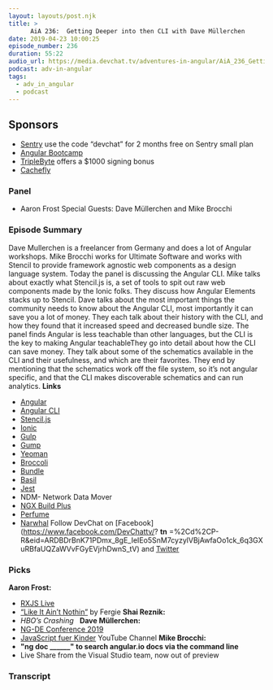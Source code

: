 ```yaml
---
layout: layouts/post.njk
title: >
      AiA 236:  Getting Deeper into then CLI with Dave Müllerchen
date: 2019-04-23 10:00:25
episode_number: 236
duration: 55:22
audio_url: https://media.devchat.tv/adventures-in-angular/AiA_236_Getting_Deeper_into_then_CLI_with_Dave_Mullerchen.mp3
podcast: adv-in-angular
tags: 
  - adv_in_angular
  - podcast
---
```


## **Sponsors**

- [Sentry](https://sentry.io/) use the code “devchat” for 2 months free on Sentry small plan
- [Angular Bootcamp](https://angularbootcamp.com/)
- [TripleByte](https://triplebyte.com/angular) offers a $1000 signing bonus
- [Cachefly](https://www.cachefly.com/)

### **Panel**

- Aaron Frost
Special Guests: Dave Müllerchen and Mike Brocchi
### **Episode Summary**
Dave Mullerchen is a freelancer from Germany and does a lot of Angular workshops. Mike Brocchi works for Ultimate Software and works with Stencil to provide framework agnostic web components as a design language system. Today the panel is discussing the Angular CLI. Mike talks about exactly what Stencil.js is, a set of tools to spit out raw web components made by the Ionic folks. They discuss how Angular Elements stacks up to Stencil. Dave talks about the most important things the community needs to know about the Angular CLI, most importantly it can save you a lot of money. They each talk about their history with the CLI, and how they found that it increased speed and decreased bundle size. The panel finds Angular is less teachable than other languages, but the CLI is the key to making Angular teachableThey go into detail about how the CLI can save money. They talk about some of the schematics available in the CLI and their usefulness, and which are their favorites. They end by mentioning that the schematics work off the file system, so it’s not angular specific, and that the CLI makes discoverable schematics and can run analytics. **Links**
- [Angular](https://github.com/angular/angular.js)
- [Angular CLI](https://cli.angular.io/)
- [Stencil.js](https://github.com/ionic-team/stencil)
- [Ionic](https://github.com/ionic-team/ionic)
- [Gulp](https://github.com/gulpjs/gulp)
- [Gump](https://github.com/Wixel/GUMP)
- [Yeoman](https://github.com/yeoman/yeoman)
- [Broccoli](https://github.com/broccolijs/broccoli)
- [Bundle](https://developer.apple.com/library/archive/documentation/CoreFoundation/Conceptual/CFBundles/AboutBundles/AboutBundles.html#//apple_ref/doc/uid/10000123i-CH100-SW1)
- [Basil](https://github.com/basiljs/basil.js)
- [Jest](https://jestjs.io/)
- NDM- Network Data Mover
- [NGX Build Plus](https://github.com/manfredsteyer/ngx-build-plus)
- [Perfume](https://github.com/Zizzamia/perfume.js)
- [Narwhal](https://github.com/280north/narwhal)
Follow DevChat on [Facebook](https://www.facebook.com/DevChattv/? __tn__ =%2Cd%2CP-R&eid=ARDBDrBnK71PDmx_8gE_IeIEo5SnM7cyzylVBjAwfaOo1ck_6q3GXuRBfaUQZaWVvFGyEVjrhDwnS_tV) and [Twitter](https://twitter.com/devchattv?lang=en)
### **Picks**
 **Aaron Frost:**
- [RXJS Live](https://rxjs.live)
- [“Like It Ain’t Nothin”](https://www.youtube.com/watch?v=LV3oX4eroSY) by Fergie
**Shai Reznik:** &nbsp;
- _HBO’s Crashing_ 
&nbsp; **Dave Müllerchen:**
- [NG-DE Conference 2019](https://ng-de.org/)
- [JavaScript fuer Kinder](https://www.youtube.com/playlist?list=PLdLZVBn48n_BvWH-IECv1UZzQ8wk2DChr) YouTube Channel
**Mike Brocchi:**
- **"ng doc \_\_\_\_\_\_" to search angular.io docs via the command line**
- Live Share from the Visual Studio team, now out of preview


### Transcript


